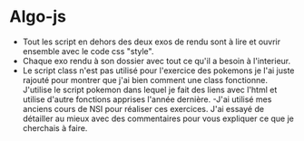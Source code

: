 # Algo-js
- Tout les script en dehors des deux exos de rendu sont à lire et ouvrir ensemble avec le code css "style".
- Chaque exo rendu à son dossier avec tout ce qu'il a besoin à l'interieur.
- Le script class n'est pas utilisé pour l'exercice des pokemons je l'ai juste rajouté pour montrer que j'ai bien comment une class fonctionne. J'utilise le script pokemon dans lequel je fait des liens avec l'html et utilise d'autre fonctions apprises l'année dernière.
-J'ai utilisé mes anciens cours de NSI pour réaliser ces exercices. J'ai essayé de détailler au mieux avec des commentaires pour vous expliquer ce que je cherchais à faire.
